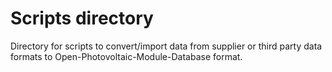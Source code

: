 Scripts directory
======================

Directory for scripts to convert/import data from supplier or third party data formats to Open-Photovoltaic-Module-Database format.
